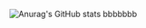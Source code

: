 ![Anurag's GitHub stats](https://github-readme-stats.vercel.app/api?username=miniato2&show_icons=true&theme=radical)
bbbbbbb
